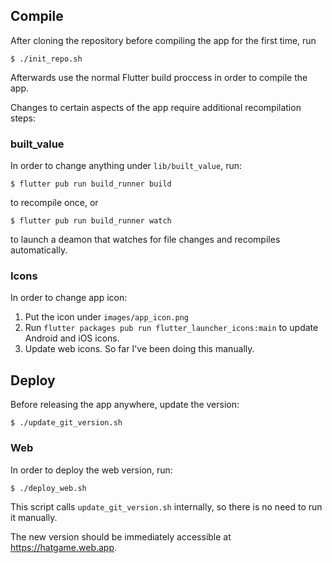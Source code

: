 ## Compile

After cloning the repository before compiling the app for the first time, run

    $ ./init_repo.sh

Afterwards use the normal Flutter build proccess in order to compile the app.

Changes to certain aspects of the app require additional recompilation steps:

### built_value

In order to change anything under `lib/built_value`, run:

    $ flutter pub run build_runner build

to recompile once, or

    $ flutter pub run build_runner watch

to launch a deamon that watches for file changes and recompiles automatically.

### Icons

In order to change app icon:

1. Put the icon under `images/app_icon.png`
2. Run `flutter packages pub run flutter_launcher_icons:main` to update Android
   and iOS icons.
3. Update web icons. So far I've been doing this manually.


## Deploy

Before releasing the app anywhere, update the version:

    $ ./update_git_version.sh

### Web

In order to deploy the web version, run:

    $ ./deploy_web.sh

This script calls `update_git_version.sh` internally, so there is no need to
run it manually.

The new version should be immediately accessible at https://hatgame.web.app.
